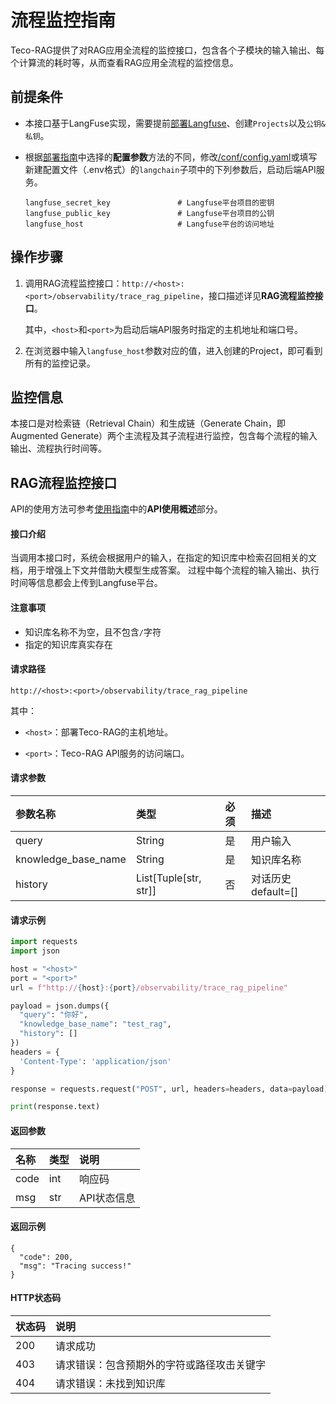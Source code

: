 # 流程监控指南

Teco-RAG提供了对RAG应用全流程的监控接口，包含各个子模块的输入输出、每个计算流的耗时等，从而查看RAG应用全流程的监控信息。

## 前提条件

- 本接口基于LangFuse实现，需要提前[部署Langfuse](https://langfuse.com/docs/deployment/self-host)、创建`Projects`以及`公钥&私钥`。
- 根据[部署指南](docs%2Fdeployment.md)中选择的**配置参数**方法的不同，修改[/conf/config.yaml](../conf/config.yaml)或填写新建配置文件（.env格式）的`langchain`子项中的下列参数后，启动后端API服务。

  ```text
  langfuse_secret_key               # Langfuse平台项目的密钥
  langfuse_public_key               # Langfuse平台项目的公钥
  langfuse_host                     # Langfuse平台的访问地址
  ```


## 操作步骤

1. 调用RAG流程监控接口：`http://<host>:<port>/observability/trace_rag_pipeline`，接口描述详见**RAG流程监控接口**。

   其中，``<host>``和``<port>``为启动后端API服务时指定的主机地址和端口号。
   
2. 在浏览器中输入`langfuse_host`参数对应的值，进入创建的Project，即可看到所有的监控记录。

[//]: # (    <div style="text-align: center;"> <img src="../imgs/trace_rag_pipeline.png" width="90%" height="90%" > </div>)

   

## 监控信息

本接口是对检索链（Retrieval Chain）和生成链（Generate Chain，即Augmented Generate）两个主流程及其子流程进行监控，包含每个流程的输入输出、流程执行时间等。

## RAG流程监控接口 

API的使用方法可参考[使用指南](service.md)中的**API使用概述**部分。

#### 接口介绍

当调用本接口时，系统会根据用户的输入，在指定的知识库中检索召回相关的文档，用于增强上下文并借助大模型生成答案。
过程中每个流程的输入输出、执行时间等信息都会上传到Langfuse平台。

#### 注意事项

- 知识库名称不为空，且不包含`/`字符
- 指定的知识库真实存在

#### 请求路径

`http://<host>:<port>/observability/trace_rag_pipeline`

其中：

- `<host>`：部署Teco-RAG的主机地址。

- `<port>`：Teco-RAG API服务的访问端口。

#### 请求参数

| 参数名称            | 类型                  | 必须 | 描述                |
| :------------------ | :-------------------- | :--- | :------------------ |
| query               | String                | 是   | 用户输入            |
| knowledge_base_name | String                | 是   | 知识库名称          |
| history             | List[Tuple[str, str]] | 否   | 对话历史 default=[] |

#### 请求示例

```python
import requests
import json

host = "<host>"
port = "<port>"
url = f"http://{host}:{port}/observability/trace_rag_pipeline"

payload = json.dumps({
  "query": "你好",
  "knowledge_base_name": "test_rag",
  "history": []
})
headers = {
  'Content-Type': 'application/json'
}

response = requests.request("POST", url, headers=headers, data=payload)

print(response.text)
```

#### 返回参数

| 名称 | 类型 | 说明        |
| :--- | :--- | :---------- |
| code | int  | 响应码      |
| msg  | str  | API状态信息 |

#### 返回示例

```
{
  "code": 200,
  "msg": "Tracing success!"
}
```

#### HTTP状态码

| 状态码 | 说明                    |
|:----|:----------------------|
| 200 | 请求成功                  |
| 403 | 请求错误：包含预期外的字符或路径攻击关键字 |
| 404 | 请求错误：未找到知识库           |

